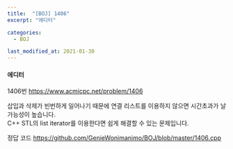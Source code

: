 ```yaml
---
title:  "[BOJ] 1406"
excerpt: "에디터"

categories:
  - BOJ

last_modified_at: 2021-01-30
---
```


#### 에디터

1406번 <https://www.acmicpc.net/problem/1406>

삽입과 삭제가 빈번하게 일어나기 때문에 연결 리스트를 이용하지 않으면 시간초과가 날 가능성이 높습니다.<br>
C++ STL의 list iterator를 이용한다면 쉽게 해결할 수 있는 문제입니다.

정답 코드 <https://github.com/GenieWonimanimo/BOJ/blob/master/1406.cpp>